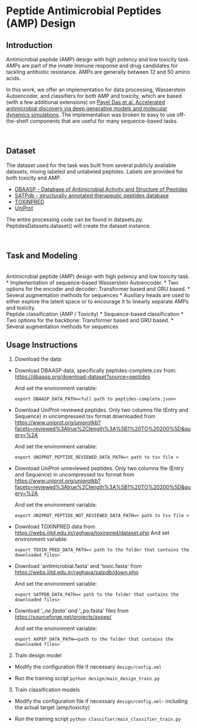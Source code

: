 # Peptide Antimicrobial Peptides (AMP) Design 

## Introduction

Antimicrobial peptide (AMP) design with high potency and low toxicity task.
AMPs are part of the innate immune response and drug candidates for tackling antibiotic resistance. AMPs are generally between 12 and 50 amino acids.  

In this work, we offer an implementation for data processing, Wasserstein Autoencoder, and classifiers for both AMP and toxicity, 
which are based (with a few additional extensions) on [Payel Das et al. Accelerated antimicrobial discovery via deep generative models and molecular dynamics simulations](https://www.nature.com/articles/s41551-021-00689-x).
The implementation was broken to easy to use off-the-shelf components that are useful for many sequence-based tasks.

<br/>


## Dataset
The dataset used for the task was built from several publicly available datasets, mixing labeled and unlabeled peptides. Labels are provided for both toxicity and AMP. 
  * [DBAASP - Database of Antimicrobial Activity and Structure of Peptides](https://dbaasp.org/)
  * [SATPdb - structurally annotated therapeutic peptides database](http://crdd.osdd.net/raghava/satpdb/)
  * [TOXINPRED](https://webs.iiitd.edu.in/raghava/toxinpred/dataset.php)
  * [UniProt](https://www.uniprot.org/)

The entire processing code can be found in datasets.py. PeptidesDatasets.dataset() will create the dataset instance. 

<br/>

## Task and Modeling 

<br/>
Antimicrobial peptide (AMP) design with high potency and low toxicity task.
* Implementation of sequence-based Wasserstein Autoencoder.
* Two options for the encoder and decoder: Transformer based and GRU based.
* Several augmentation methods for sequences
* Auxiliary heads are used to either explore the latent space or to encourage it to linearly separate AMPs and toxicity. 

<br/>
Peptide classification (AMP / Toxicity)
* Sequence-based classification 
* Two options for the backbone: Transformer based and GRU based.
* Several augmentation methods for sequences
<br/>



## Usage Instructions

1. Download the data:

  * Download DBAASP data, specifically peptides-complete.csv from: https://dbaasp.org/download-dataset?source=peptides

    And set the environment variable:

    `export DBAASP_DATA_PATH=<full path to peptides-complete.json>`

  * Download UniProt-reviewed peptides. Only two columns file (Entry and Sequence) in uncompressed tsv format downloaded from https://www.uniprot.org/uniprotkb?facets=reviewed%3Atrue%2Clength%3A%5B1%20TO%20200%5D&query=%2A

    And set the environment variable:

    `export UNIPROT_PEPTIDE_REVIEWED_DATA_PATH=< path to tsv file >` 

  * Download UniProt-unreviewed peptides. Only two columns file (Entry and Sequence) in uncompressed tsv format from https://www.uniprot.org/uniprotkb?facets=reviewed%3Atrue%2Clength%3A%5B1%20TO%20200%5D&query=%2A

    And set the environment variable:

    `export UNIPROT_PEPTIDE_NOT_REVIEWED_DATA_PATH=< path to tsv file >` 


  * Download TOXINPRED data from https://webs.iiitd.edu.in/raghava/toxinpred/dataset.php
    And set environment variable:

    `export TOXIN_PRED_DATA_PATH=< path to the folder that contains the downloaded files>`

  * Download 'antimicrobial.fasta' and 'toxic.fasta' from https://webs.iiitd.edu.in/raghava/satpdb/down.php

    And set the environment variable:

    `export SATPDB_DATA_PATH=< path to the folder that contains the downloaded files>` 

  *  Download '*_ne.fasta' and '*_po.fasta' files from https://sourceforge.net/projects/axpep/
  
      And set the environment variable:
  
      `export AXPEP_DATA_PATH=<path to the folder that contains the downloaded files>`

        
2. Train design model

  * Modify the configuration file if necessary `design/config.xml`

  * Run the training script `python design/main_design_train.py`

3. Train classification models

  * Modify the configuration file if necessary `design/config.xml`- including the actual target (amp/toxicity)

  * Run the training script `python classifier/main_classifier_train.py`


